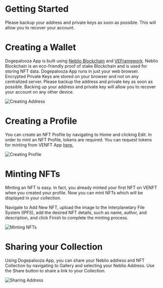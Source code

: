 ﻿
# Getting Started

 Please backup your address and private keys as soon as possible. This will allow you to recover your account.


# Creating a Wallet

Dogepalooza App is built using <a href="https://nebl.io" target="_blank">Neblio Blockchain</a> and <a href="https://veframework.com" target="_blank">VEFramework</a>. Neblio Blockchain is an eco-friendly proof of stake Blockchain and is used for storing NFT data. Dogepalooza App runs in just your web browser. Encrypted Private Keys are stored on your browser and not on any centralized server. Please backup the address and private key as soon as possible. Backing up your address and private key will allow you to recover your account on any other device.


<img src="https://ipfs.infura.io/ipfs/QmNddvwq2UHXpVikKgFqGEgwgwGhPA8KU1qFe4JjxL4Rh2" style="max-width:400px;" class="img-fluid" alt="Creating Address">

# Creating a Profile

You can create an NFT Profile by navigating to Home and clicking Edit. In order to mint an NFT Profile, tokens are required. You can request tokens for minting from VENFT App <a href="https://about.ve-nft.com/index.html#airdrop" target="_blank">here.</a>

<img src="https://ipfs.infura.io/ipfs/QmSKoXSwPvLqEUgZr7nk53nLCpUwudjwS9Y6sGpm14DCYN" style="max-width:400px;" class="img-fluid" alt="Creating Profile">

# Minting NFTs

Minting an NFT is easy. In fact, you already minted your first NFT on VENFT when you created your profile. Now you can mint NFTs which will be displayed in your collection.

Navigate to Add New NFT, upload the image to the Interplanetary File System (IPFS), add the desired NFT details, such as name, author, and description, and click Finish to complete the minting process.

<img src="https://ipfs.infura.io/ipfs/QmSV1iWiiWAH3ZihBdrskru1ZT7FjJmW78ZoRtMpw39SKs" style="max-width:400px;" class="img-fluid" alt="Minting NFTs">

# Sharing your Collection

Using Dogepalooza App, you can share your Neblio address and NFT Collection by navigating to Gallery and selecting your Neblio Address. Use the Share button to share a link to your Collection.

<img src="https://ipfs.infura.io/ipfs/QmV838hrnsXRTW6ynvuCh9c4ob8YNA29MoFDaz3Nu9FoXZ" style="max-width:400px;" class="img-fluid" alt="Sharing Address">